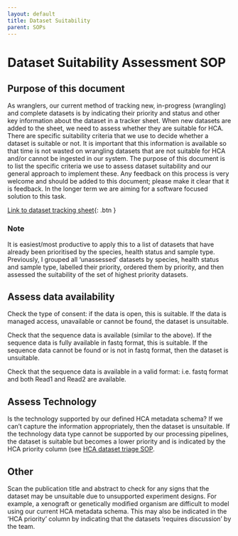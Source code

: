 ```yaml
---
layout: default
title: Dataset Suitability
parent: SOPs
---
```


# Dataset Suitability Assessment SOP

## Purpose of this document
As wranglers, our current method of tracking new, in-progress (wrangling) and complete datasets is by indicating their priority and status and other key information about the dataset in a tracker sheet. When new datasets are added to the sheet, we need to assess whether they are suitable for HCA. There are specific suitability criteria that we use to decide whether a dataset is suitable or not. It is important that this information is available so that time is not wasted on wrangling datasets that are not suitable for HCA and/or cannot be ingested in our system. The purpose of this document is to list the specific criteria we use to assess dataset suitability and our general approach to implement these. Any feedback on this process is very welcome and should be added to this document; please make it clear that it is feedback. In the longer term we are aiming for a software focused solution to this task.

[Link to dataset tracking sheet](https://docs.google.com/spreadsheets/d/1rm5NZQjE-9rZ2YmK_HwjW-LgvFTTLs7Q6MzHbhPftRE/edit#gid=0){: .btn }

### Note
It is easiest/most productive to apply this to a list of datasets that have already been prioritised by the species, health status and sample type. Previously, I grouped all ‘unassessed’ datasets by species, health status and sample type, labelled their priority, ordered them by priority, and then assessed the suitability of the set of highest priority datasets.

## Assess data availability

Check the type of consent: if the data is open, this is suitable. If the data is managed access, unavailable or cannot be found, the dataset is unsuitable.

Check that the sequence data is available (similar to the above). If the sequence data is fully available in fastq format, this is suitable. If the sequence data cannot be found or is not in fastq format, then the dataset is unsuitable.

Check that the sequence data is available in a valid format: i.e. fastq format and both Read1 and Read2 are available.

## Assess Technology

Is the technology supported by our defined HCA metadata schema? If we can’t capture the information appropriately, then the dataset is unsuitable. If the technology data type cannot be supported by our processing pipelines, the dataset is suitable but becomes a lower priority and is indicated by the HCA priority column (see [HCA dataset triage SOP](https://ebi-ait.github.io/hca-ebi-wrangler-central/SOPs/dataset_triage_SOP.html).

## Other

Scan the publication title and abstract to check for any signs that the dataset may be unsuitable due to unsupported experiment designs. For example, a xenograft or genetically modified organism are difficult to model using our current HCA metadata schema. This may also be indicated in the ‘HCA priority’ column by indicating that the datasets ‘requires discussion’ by the team. 
